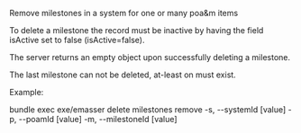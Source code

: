 Remove milestones in a system for one or many poa&m items

To delete a milestone the record must be inactive by having the field isActive set to false (isActive=false).

The server returns an empty object upon successfully deleting a milestone.

The last milestone can not be deleted, at-least on must exist.

Example:

bundle exec exe/emasser delete milestones remove -s, --systemId [value] -p, --poamId [value] -m, --milestoneId [value]